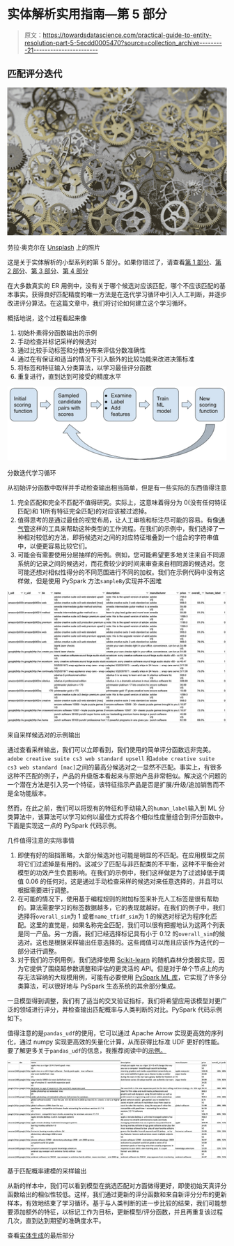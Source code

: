 # 实体解析实用指南—第 5 部分

> 原文：<https://towardsdatascience.com/practical-guide-to-entity-resolution-part-5-5ecdd0005470?source=collection_archive---------21----------------------->

## 匹配评分迭代

![](img/6a0601f70eb2280c2703510bab5a0755.png)

劳拉·奥克尔在 [Unsplash](https://unsplash.com?utm_source=medium&utm_medium=referral) 上的照片

这是关于实体解析的小型系列的第 5 部分。如果你错过了，请查看[第 1 部分](https://yifei-huang.medium.com/practical-guide-to-entity-resolution-part-1-f7893402ea7e)、[第 2 部分](https://yifei-huang.medium.com/practical-guide-to-entity-resolution-part-2-ab6e42572405)、[第 3 部分](https://yifei-huang.medium.com/practical-guide-to-entity-resolution-part-3-1b2c262f50a7)、[第 4 部分](https://yifei-huang.medium.com/practical-guide-to-entity-resolution-part-4-299ac89b9415)

在大多数真实的 ER 用例中，没有关于哪个候选对应该匹配，哪个不应该匹配的基本事实。获得良好匹配精度的唯一方法是在迭代学习循环中引入人工判断，并逐步改进评分算法。在这篇文章中，我们将讨论如何建立这个学习循环。

概括地说，这个过程看起来像

1.  初始朴素得分函数输出的示例
2.  手动检查并标记采样的候选对
3.  通过比较手动标签和分数分布来评估分数准确性
4.  通过在有保证和适当的情况下引入额外的比较功能来改进决策标准
5.  将标签和特征输入分类算法，以学习最佳评分函数
6.  重复进行，直到达到可接受的精度水平

![](img/f2a80f4b58d5b4c693e41ee92eace3e0.png)

分数迭代学习循环

从初始评分函数中取样并手动检查输出相当简单，但是有一些实际的东西值得注意

1.  完全匹配和完全不匹配不值得研究。实际上，这意味着得分为 0(没有任何特征匹配)和 1(所有特征完全匹配)的对应该被过滤掉。
2.  值得思考的是通过最佳的视觉布局，让人工审核和标注尽可能的容易。有像[通气管](https://snorkel.readthedocs.io/en/v0.9.3/packages/labeling.html)这样的工具来帮助这种类型的工作流程。在我们的示例中，我们选择了一种相对较低的方法，即将候选对之间的对应特征堆叠到一个组合的字符串值中，以便更容易比较它们。
3.  可能会有需要使用分层抽样的用例。例如，您可能希望更多地关注来自不同源系统的记录之间的候选对，而花费较少的时间来审查来自相同源的候选对。您可能还想对相似性得分的不同范围进行不同的加权。我们在示例代码中没有这样做，但是使用 PySpark 方法`sampleBy`实现并不困难

![](img/63113672c00f83f08ccc4fff73db7093.png)

来自采样候选对的示例输出

通过查看采样输出，我们可以立即看到，我们使用的简单评分函数远非完美。`adobe creative suite cs3 web standard upsell`
和`adobe creative suite cs3 web standard [mac]`之间的最高分候选对之一显然不匹配。事实上，有很多这种不匹配的例子，产品的升级版本看起来与原始产品非常相似。解决这个问题的一个潜在方法是引入另一个特征，该特征指示产品是否是扩展/升级/追加销售而不是全功能版本。

然而，在此之前，我们可以将现有的特征和手动输入的`human_label`输入到 ML 分类算法中，该算法可以学习如何以最佳方式将各个相似性度量组合到评分函数中。下面是实现这一点的 PySpark 代码示例。

几件值得注意的实际事情

1.  即使有好的阻挡策略，大部分候选对也可能是明显的不匹配。在应用模型之前将它们过滤掉是有用的。这减少了匹配与非匹配类的不平衡，这种不平衡会对模型的功效产生负面影响。在我们的示例中，我们这样做是为了过滤掉低于阈值 0.06 的任何对。这是通过手动检查采样的候选对来任意选择的，并且可以根据需要进行调整。
2.  在可能的情况下，使用基于编程规则的附加标签来补充人工标签是很有帮助的。算法需要学习的标签数据越多，它的表现就越好。在我们的例子中，我们选择将`overall_sim`为 1 或者`name_tfidf_sim`为 1 的候选对标记为程序化匹配。这里的直觉是，如果名称完全匹配，我们可以很有把握地认为这两个列表是同一产品。另一方面，我们已经选择标记具有小于 0.12 的`overall_sim`的候选对。这也是根据采样输出任意选择的。这些阈值可以而且应该作为迭代的一部分进行调整。
3.  对于我们的示例用例，我们选择使用 [Scikit-learn](https://scikit-learn.org/stable/modules/generated/sklearn.ensemble.RandomForestClassifier.html) 的随机森林分类器实现，因为它提供了围绕超参数调整和评估的更灵活的 API。但是对于单个节点上的内存无法容纳的大规模用例，可能有必要使用 [PySpark ML 库](https://spark.apache.org/docs/latest/api/python/pyspark.ml.html#module-pyspark.ml.classification)，它实现了许多分类算法，可以很好地与 PySpark 生态系统的其余部分集成。

一旦模型得到调整，我们有了适当的交叉验证指标，我们将希望应用该模型对更广泛的领域进行评分，并检查输出匹配概率与人类判断的对比。PySpark 代码示例如下。

值得注意的是`pandas_udf`的使用，它可以通过 Apache Arrow 实现更高效的序列化，通过 numpy 实现更高效的矢量化计算，从而获得比标准 UDF 更好的性能。要了解更多关于`pandas_udf`的信息，我推荐阅读中的[示例。](https://spark.apache.org/docs/latest/sql-pyspark-pandas-with-arrow.html)

![](img/d03221891daef220711260e78da71c21.png)

基于匹配概率建模的采样输出

从新的样本中，我们可以看到模型在挑选匹配对方面做得更好，即使初始天真评分函数给出的相似性较低。这样，我们通过更新的评分函数和来自新评分分布的更新样本，有效地结束了学习循环。基于与人类判断的进一步比较的结果，我们可能想要添加额外的特征，以标记工作为目标，更新模型/评分函数，并且再重复该过程几次，直到达到期望的准确度水平。

查看[实体生成](https://yifei-huang.medium.com/practical-guide-to-entity-resolution-part-6-e5d969e72d89)的最后部分